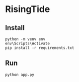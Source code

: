 # RisingTide

## Install
```
python -m venv env
env\Scripts\Activate
pip install -r requirements.txt
```

## Run
```
python app.py
```